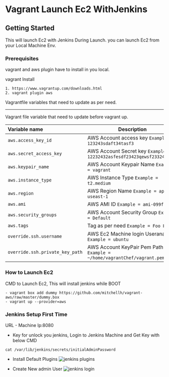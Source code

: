# Vagrant Launch Ec2 WithJenkins

## Getting Started
This will launch Ec2 with Jenkins During Launch. you can launch Ec2 from your Local Machine Env.

### Prerequisites
vagrant and aws plugin have to install in you local.

vagrant Install
```
1. https://www.vagrantup.com/downloads.html
2. vagrant plugin aws
```

Vagrantfile variables that need to update as per need.

---------------------------------
Vagrant file variable that need to update before vagrant up.

|    Variable name          |    Description                              |
| :------------------------ | -----------------------------------------   |
|  `aws.access_key_id` | AWS Account access key `Example = 123243sdaft34tasf3` |
| `aws.secret_access_key` | AWS Account Secret key `Example = 12232432asfesdf23423qewsf2332413sdf` |
| `aws.keypair_name` | AWS Account Keypair Name `Example = vagrant` |
| `aws.instance_type` | AWS Instance Type `Example = t2.medium` |
| `aws.region` | AWS Region Name `Example = ap-useast-1` |
| `aws.ami` | AWS AMI ID `Example = ami-099fe766` |
| `aws.security_groups` | AWS Account Security Group `Example = Default` |
| `aws.tags` | Tag as per need `Example = Foo Bar` |
| `override.ssh.username` | AWS Ec2 Machine login Useraname `Example = ubuntu` |
| `override.ssh.private_key_path` | AWS Account KeyPair Pem Path `Example = ~/home/vagrantChef/vagrant.pem` |

### How to Launch Ec2
CMD to Launch Ec2, This will install jenkins while BOOT
```
- vagrant box add dummy https://github.com/mitchellh/vagrant-aws/raw/master/dummy.box
- vagrant up --provider=aws
```

### Jenkins Setup First Time

URL - Machine Ip:8080
- Key for unlock you jenkins, Login to Jenkins Machine and Get Key with below CMD
```
cat /var/lib/jenkins/secrets/initialAdminPassword
```
- Install Default Plugins
![jenkins plugins](https://user-images.githubusercontent.com/22466745/29718188-7739c2a4-89cf-11e7-8e27-227ef3883cf2.png)

- Create New admin User
![jenkins login](https://user-images.githubusercontent.com/22466745/29747411-60328fce-8b18-11e7-8971-b81c7ecb1376.png)

